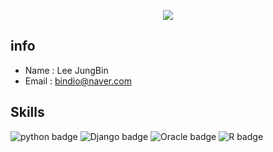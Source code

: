 <!-- 헤더부분(가운데 정렬을위해 html 문법사용) -->
<p align='center'>
  <a href="https://github.com/JBindio">
    <img src="https://capsule-render.vercel.app/api?type=waving&color=gradient&fontColor=FFFFFF&height=300&section=header&text=JungBin's%20Study&fontSize=50"/>
  </a>
</p>

## info
- Name : Lee JungBin
- Email : bindio@naver.com

## Skills
![python badge](https://img.shields.io/badge/Python-FFFFFF?style=for-the-badge&logo=python&logoColor=black)
![Django badge](https://img.shields.io/badge/Django-FFFFFF?style=for-the-badge&logo=django&logoColor=black)
![Oracle badge](https://img.shields.io/badge/Oracle-FFFFFF?style=for-the-badge&logo=Oracle&logoColor=black)
![R badge](https://img.shields.io/badge/R-FFFFFF?style=for-the-badge&logo=r&logoColor=FFFFFF)


<!--
**JBindio/JBindio** is a ✨ _special_ ✨ repository because its `README.md` (this file) appears on your GitHub profile.

Here are some ideas to get you started:

- 🔭 I’m currently working on ...
- 🌱 I’m currently learning ...
- 👯 I’m looking to collaborate on ...
- 🤔 I’m looking for help with ...
- 💬 Ask me about ...
- 📫 How to reach me: ...
- 😄 Pronouns: ...
- ⚡ Fun fact: ...
-->
